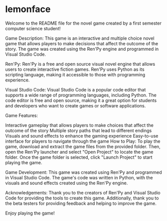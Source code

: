 # lemonface
Welcome to the README file for the novel game created by a first semester computer science student!

Game Description:
This game is an interactive and multiple choice novel game that allows players to make decisions that affect the outcome of the story. The game was created using the Ren'Py engine and programmed in Visual Studio Code.

Ren'Py:
Ren'Py is a free and open source visual novel engine that allows users to create interactive fiction games. Ren'Py uses Python as its scripting language, making it accessible to those with programming experience.

Visual Studio Code:
Visual Studio Code is a popular code editor that supports a wide range of programming languages, including Python. The code editor is free and open source, making it a great option for students and developers who want to create games or software applications.

Game Features:

Interactive gameplay that allows players to make choices that affect the outcome of the story
Multiple story paths that lead to different endings
Visuals and sound effects to enhance the gaming experience
Easy-to-use interface for players to navigate through the game
How to Play:
To play the game, download and extract the game files from the provided folder. Then, open the Ren'Py launcher and select "Open Project" to locate the game folder. Once the game folder is selected, click "Launch Project" to start playing the game.

Game Development:
This game was created using Ren'Py and programmed in Visual Studio Code. The game's code was written in Python, with the visuals and sound effects created using the Ren'Py engine.

Acknowledgements:
Thank you to the creators of Ren'Py and Visual Studio Code for providing the tools to create this game. Additionally, thank you to the beta testers for providing feedback and helping to improve the game.

Enjoy playing the game!
